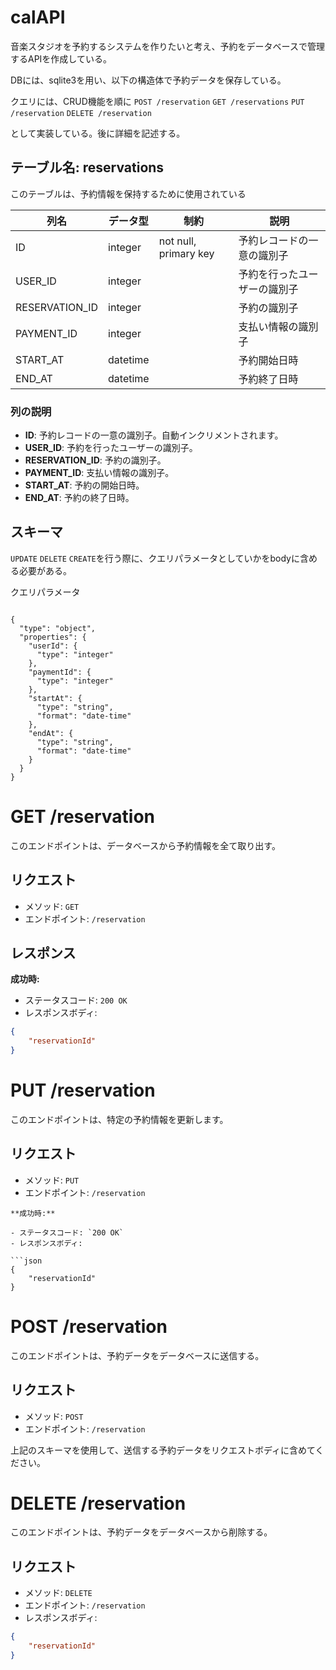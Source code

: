 # calAPI
音楽スタジオを予約するシステムを作りたいと考え、予約をデータベースで管理するAPIを作成している。

DBには、sqlite3を用い、以下の構造体で予約データを保存している。

クエリには、CRUD機能を順に
`POST /reservation`
`GET /reservations`
`PUT /reservation`
`DELETE /reservation`

として実装している。後に詳細を記述する。

## テーブル名: reservations

このテーブルは、予約情報を保持するために使用されている

| 列名          | データ型      | 制約                      | 説明                             |
|---------------|--------------|---------------------------|----------------------------------|
| ID            | integer      | not null, primary key     | 予約レコードの一意の識別子       |
| USER_ID       | integer      |                           | 予約を行ったユーザーの識別子     |
| RESERVATION_ID| integer      |                           | 予約の識別子                     |
| PAYMENT_ID    | integer      |                           | 支払い情報の識別子               |
| START_AT      | datetime     |                           | 予約開始日時                     |
| END_AT        | datetime     |                           | 予約終了日時                     |

### 列の説明

- **ID**: 予約レコードの一意の識別子。自動インクリメントされます。
- **USER_ID**: 予約を行ったユーザーの識別子。
- **RESERVATION_ID**: 予約の識別子。
- **PAYMENT_ID**: 支払い情報の識別子。
- **START_AT**: 予約の開始日時。
- **END_AT**: 予約の終了日時。

## スキーマ
`UPDATE` `DELETE` `CREATE`を行う際に、クエリパラメータとしていかをbodyに含める必要がある。

クエリパラメータ
```

{
  "type": "object",
  "properties": {
    "userId": {
      "type": "integer"
    },
    "paymentId": {
      "type": "integer"
    },
    "startAt": {
      "type": "string",
      "format": "date-time"
    },
    "endAt": {
      "type": "string",
      "format": "date-time"
    }
  }
}
```
# GET /reservation

このエンドポイントは、データベースから予約情報を全て取り出す。

## リクエスト

- メソッド: `GET`
- エンドポイント: `/reservation`



## レスポンス

**成功時:**

- ステータスコード: `200 OK`
- レスポンスボディ:

```json
{
    "reservationId" 
}

```

# PUT /reservation

このエンドポイントは、特定の予約情報を更新します。

## リクエスト

- メソッド: `PUT`
- エンドポイント: `/reservation`


```
**成功時:**

- ステータスコード: `200 OK`
- レスポンスボディ:

```json
{
    "reservationId" 
}

```


# POST /reservation

このエンドポイントは、予約データをデータベースに送信する。

## リクエスト

- メソッド: `POST`
- エンドポイント: `/reservation`

上記のスキーマを使用して、送信する予約データをリクエストボディに含めてください。



# DELETE /reservation

このエンドポイントは、予約データをデータベースから削除する。

## リクエスト

- メソッド: `DELETE`
- エンドポイント: `/reservation`
- レスポンスボディ:
```json
{
    "reservationId" 
}

```

